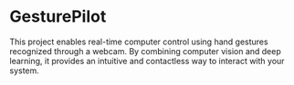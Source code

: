 # GesturePilot
This project enables real-time computer control using hand gestures recognized through a webcam. By combining computer vision and deep learning, it provides an intuitive and contactless way to interact with your system.
